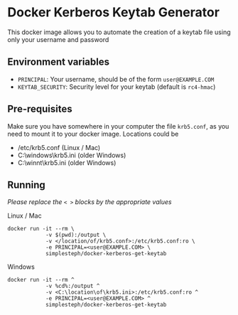 # Docker Kerberos Keytab Generator

This docker image allows you to automate the creation of a keytab file using only your username and password

## Environment variables

- `PRINCIPAL`: Your username, should be of the form `user@EXAMPLE.COM`
- `KEYTAB_SECURITY`: Security level for your keytab (default is `rc4-hmac`)

## Pre-requisites

Make sure you have somewhere in your computer the file `krb5.conf`, as you need to mount it to your docker image.
Locations could be
- /etc/krb5.conf (Linux / Mac)
- C:\windows\krb5.ini (older Windows)
- C:\winnt\krb5.ini (older Windows)

## Running

*Please replace the `< >` blocks by the appropriate values*

Linux / Mac
```
docker run -it --rm \
            -v $(pwd):/output \
            -v </location/of/krb5.conf>:/etc/krb5.conf:ro \
            -e PRINCIPAL=<user@EXAMPLE.COM> \
            simplesteph/docker-kerberos-get-keytab
```

Windows
```
docker run -it --rm ^
            -v %cd%:/output ^
            -v <C:\location\of\krb5.ini>:/etc/krb5.conf:ro ^
            -e PRINCIPAL=<user@EXAMPLE.COM> ^
            simplesteph/docker-kerberos-get-keytab
```
